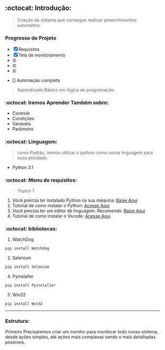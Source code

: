 ## :octocat: Introdução:

> Criação de sistema que consegue realizar preenchimentos automático.

### Progresso do Projeto
- [x] Requisitos
- [x] Tela de monitoramento
- [x]
- [x]
- [x]
- [] Automação completa

> Aprendizado Básico em lógica de programação:

### :octocat: Iremos Aprender Também sobre:

+ Controle
+ Condições
+ Variáveis
+ Parâmetro


### :octocat: Linguagem:

> como Padrão, iremos utilizar o python como nossa linguagem para essa atividade.
+ Python 3.1


### :octocat: Menu de requisitos:

> Tópico 1
1) Você preicsa ter instalado Python na sua máquina: [Baixe Aqui](https://www.python.org/downloads/)
2) Tutorial de como instalar o Python: [Acesse Aqui](https://www.youtube.com/watch?v=KeDLsBmi3JA)
3) Você precisa ter um editor de linguagem. Recomendo: [Baixe Aqui](https://code.visualstudio.com/)
4) Tutorial de como instalar o Vscode: [Acesse Aqui](https://www.youtube.com/watch?v=_R6YslWRUFk)


### :octocat: biblíotecas: 

1) WatchDog 
```python
pip install Watchdog
```
2) Selenium
```python
pip install Selenium
```
4) Pyinstaller
```python
pip install Pyinstaller
```
5) Win32
```python
pip install Win32
```
---
### Estrutura:

Primeiro Precisaremos criar um monitor para monitorar todo nosso sistema, desde ações simples, até ações mais complexas sendo o mais detalhadas possíveis.